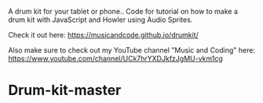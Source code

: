 A drum kit for your tablet or phone.. Code for tutorial on how to make a drum kit with JavaScript and Howler using Audio Sprites.

Check it out here: https://musicandcode.github.io/drumkit/

Also make sure to check out my YouTube channel "Music and Coding" here: https://www.youtube.com/channel/UCk7hrYXDJkfzJgMU-vkm1cg
# Drum-kit-master
